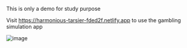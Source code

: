 This is only a demo for study purpose

 Visit https://harmonious-tarsier-fded2f.netlify.app to use the gambling simulation app

![image](https://github.com/user-attachments/assets/0c543dd8-3dd6-4c55-82ea-311873b72221)
